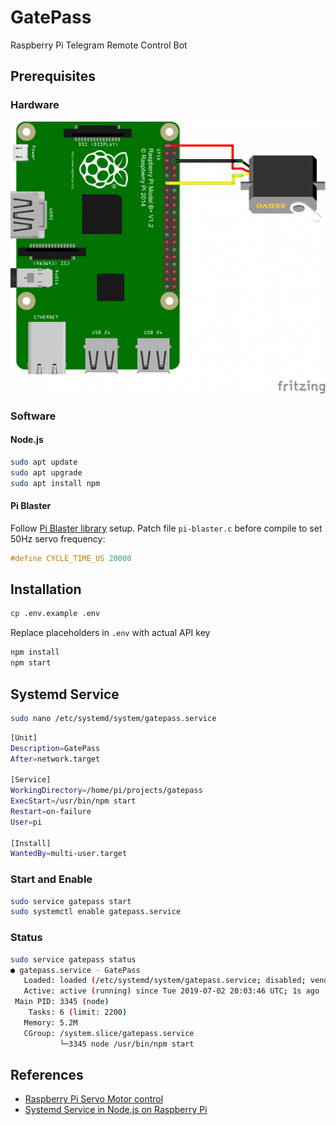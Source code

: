 # GatePass

Raspberry Pi Telegram Remote Control Bot

## Prerequisites

### Hardware

![Scheme](img/pi-servo.png)

### Software

#### Node.js

```bash
sudo apt update
sudo apt upgrade
sudo apt install npm
```

#### Pi Blaster
Follow [Pi Blaster library](https://github.com/sarfata/pi-blaster) setup. Patch file `pi-blaster.c` before compile to set 50Hz servo frequency:

```c
#define CYCLE_TIME_US 20000
```

## Installation

```bash
cp .env.example .env
```

Replace placeholders in `.env` with actual API key

```bash
npm install
npm start
```

## Systemd Service

```bash
sudo nano /etc/systemd/system/gatepass.service
```

```bash
[Unit]
Description=GatePass
After=network.target

[Service]
WorkingDirectory=/home/pi/projects/gatepass
ExecStart=/usr/bin/npm start
Restart=on-failure
User=pi

[Install]
WantedBy=multi-user.target
```

### Start and Enable

```bash
sudo service gatepass start
sudo systemctl enable gatepass.service
```

### Status
```bash
sudo service gatepass status
● gatepass.service - GatePass
   Loaded: loaded (/etc/systemd/system/gatepass.service; disabled; vendor preset: enabled)
   Active: active (running) since Tue 2019-07-02 20:03:46 UTC; 1s ago
 Main PID: 3345 (node)
    Tasks: 6 (limit: 2200)
   Memory: 5.2M
   CGroup: /system.slice/gatepass.service
           └─3345 node /usr/bin/npm start
```

## References

* [Raspberry Pi Servo Motor control](https://tutorials-raspberrypi.com/raspberry-pi-servo-motor-control/)
* [Systemd Service in Node.js on Raspberry Pi](https://medium.com/@simon_prickett/writing-a-systemd-service-in-node-js-on-raspberry-pi-be88d9bc2e8d)
